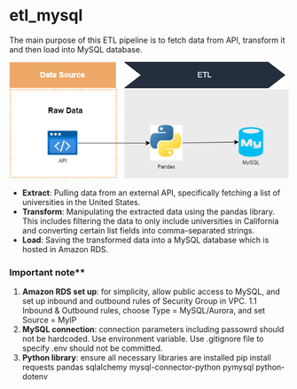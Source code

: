 # etl_mysql

The main purpose of this ETL pipeline is to fetch data from API, transform it and then load into MySQL database.

![etl overview](images/etl.png)

- **Extract**: Pulling data from an external API, specifically fetching a list of universities in the United States.
- **Transform**: Manipulating the extracted data using the pandas library. This includes filtering the data to only include universities in California and converting certain list fields into comma-separated strings.
- **Load**: Saving the transformed data into a MySQL database which is hosted in Amazon RDS.

### Important note**
1. **Amazon RDS set up**: for simplicity, allow public access to MySQL, and set up inbound and outbound rules of Security Group in VPC.
1.1 Inbound & Outbound rules, choose Type = MySQL/Aurora, and set Source = MyIP
2. **MySQL connection**: connection parameters including passowrd should not be hardcoded. Use environment variable. Use .gitignore file to specify .env should not be committed.
3. **Python library**: ensure all necessary libraries are installed
    pip install requests pandas sqlalchemy mysql-connector-python pymysql python-dotenv
